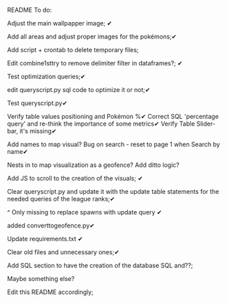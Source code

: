 README
To do:

Adjust the main wallpapper image; ✔

Add all areas and adjust proper images for the pokémons;✔

Add script + crontab to delete temporary files;

Edit combine1sttry to remove delimiter filter in dataframes?; ✔

Test optimization queries;✔

edit queryscript.py sql code to optimize it or not;✔

Test queryscript.py✔

Verify table values positioning and Pokémon %✔
Correct SQL 'percentage query' and re-think the importance of some metrics✔
Verify Table Slider-bar, it's missing✔

Add names to map visual?
Bug on  search - reset to page 1 when Search by name✔

Nests in to map visualization as a geofence?
Add ditto logic?

Add JS to scroll to the creation of the visuals; ✔

Clear queryscript.py and update it with the update table statements for the needed queries of the league ranks;✔

^ Only missing to replace spawns with update query ✔

added converttogeofence.py✔

Update requirements.txt ✔

Clear old files and unnecessary ones;✔

Add SQL section to have the creation of the database SQL and??;

Maybe something else?

Edit this README accordingly;